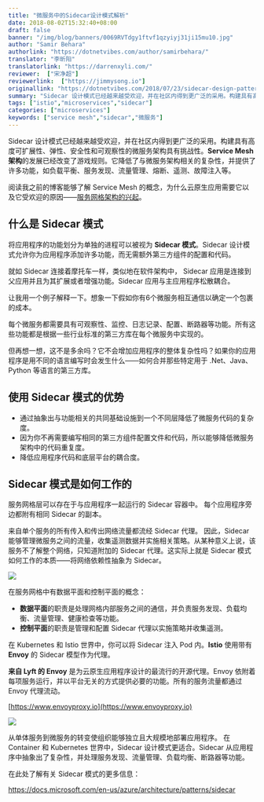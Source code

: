 ```yaml
---
title: "微服务中的Sidecar设计模式解析"
date: 2018-08-02T15:32:40+08:00
draft: false
banner: "/img/blog/banners/0069RVTdgy1ftvf1qzyiyj31ji15mu10.jpg"
author: "Samir Behara"
authorlink: "https://dotnetvibes.com/author/samirbehara/"
translator: "李昕阳"
translatorlink: "https://darrenxyli.com/"
reviewer:  ["宋净超"]
reviewerlink:  ["https://jimmysong.io"]
originallink: "https://dotnetvibes.com/2018/07/23/sidecar-design-pattern-in-your-microservices-ecosystem/"
summary: "Sidecar 设计模式已经越来越受欢迎，并在社区内得到更广泛的采用。构建具有高度可扩展性、弹性、安全性和可观察性的微服务架构具有挑战性。Service Mesh 架构的发展已经改变了游戏规则。它降低了与微服务架构相关的复杂性，并提供了许多功能，如负载平衡、服务发现、流量管理、熔断、遥测、故障注入等。"
tags: ["istio","microservices","sidecar"]
categories: ["microservices"]
keywords: ["service mesh","sidecar","微服务"]
---
```


Sidecar 设计模式已经越来越受欢迎，并在社区内得到更广泛的采用。构建具有高度可扩展性、弹性、安全性和可观察性的微服务架构具有挑战性。**Service Mesh 架构**的发展已经改变了游戏规则。它降低了与微服务架构相关的复杂性，并提供了许多功能，如负载平衡、服务发现、流量管理、熔断、遥测、故障注入等。

阅读我之前的博客能够了解 Service Mesh 的概念，为什么云原生应用需要它以及它受欢迎的原因——[服务网格架构的兴起](https://dotnetvibes.com/2018/07/02/the-rise-of-service-mesh-architecture/)。

## 什么是 Sidecar 模式

将应用程序的功能划分为单独的进程可以被视为 **Sidecar 模式**。Sidecar 设计模式允许你为应用程序添加许多功能，而无需额外第三方组件的配置和代码。

就如 Sidecar 连接着摩托车一样，类似地在软件架构中， Sidecar 应用是连接到父应用并且为其扩展或者增强功能。Sidecar 应用与主应用程序松散耦合。

让我用一个例子解释一下。想象一下假如你有6个微服务相互通信以确定一个包裹的成本。

每个微服务都需要具有可观察性、监控、日志记录、配置、断路器等功能。所有这些功能都是根据一些行业标准的第三方库在每个微服务中实现的。

但再想一想，这不是多余吗？它不会增加应用程序的整体复杂性吗？如果你的应用程序是用不同的语言编写时会发生什么——如何合并那些特定用于 .Net、Java、Python 等语言的第三方库。

## 使用 Sidecar 模式的优势

- 通过抽象出与功能相关的共同基础设施到一个不同层降低了微服务代码的复杂度。
- 因为你不再需要编写相同的第三方组件配置文件和代码，所以能够降低微服务架构中的代码重复度。
- 降低应用程序代码和底层平台的耦合度。

## Sidecar 模式是如何工作的

服务网格层可以存在于与应用程序一起运行的 Sidecar 容器中。 每个应用程序旁边都附有相同 Sidecar 的副本。	

来自单个服务的所有传入和传出网络流量都流经 Sidecar 代理。 因此，Sidecar 能够管理微服务之间的流量，收集遥测数据并实施相关策略。从某种意义上说，该服务不了解整个网络，只知道附加的 Sidecar 代理。这实际上就是 Sidecar 模式如何工作的本质——将网络依赖性抽象为 Sidecar。

![](https://raw.githubusercontent.com/servicemesher/website/master/content/blog/sidecar-design-pattern-in-microservices-ecosystem/855e972fly1ftphar3kl3j210c0imgom.jpg)

在服务网格中有数据平面和控制平面的概念：

- **数据平面**的职责是处理网格内部服务之间的通信，并负责服务发现、负载均衡、流量管理、健康检查等功能。
- **控制平面**的职责是管理和配置 Sidecar 代理以实施策略并收集遥测。

在 Kubernetes 和 Istio 世界中，你可以将 Sidecar 注入 Pod 内。**Istio** 使用带有 **Envoy** 的 Sidecar 模型作为代理。

**来自 Lyft 的 Envoy** 是为云原生应用程序设计的最流行的开源代理。Envoy 依附着每项服务运行，并以平台无关的方式提供必要的功能。所有的服务流量都通过 Envoy 代理流动。

[https://www.envoyproxy.io](https://www.envoyproxy.io)

![](https://raw.githubusercontent.com/servicemesher/website/master/content/blog/sidecar-design-pattern-in-microservices-ecosystem/855e972fly1ftphh5l8plj210n06taau.jpg)

从单体服务到微服务的转变使组织能够独立且大规模地部署应用程序。 在 Container 和 Kubernetes 世界中，Sidecar 设计模式更适合。Sidecar 从应用程序中抽象出了复杂性，并处理服务发现、流量管理、负载均衡、断路器等功能。

在此处了解有关 Sidecar 模式的更多信息：

https://docs.microsoft.com/en-us/azure/architecture/patterns/sidecar
